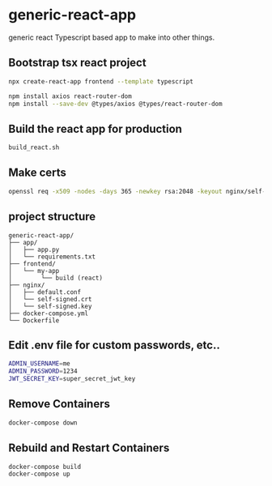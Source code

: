 # generic-react-app
generic react Typescript based app to make into other things. 

## Bootstrap tsx react project
```bash
npx create-react-app frontend --template typescript

npm install axios react-router-dom
npm install --save-dev @types/axios @types/react-router-dom

```
## Build the react app for production
```bash
build_react.sh
```

## Make certs
```bash
openssl req -x509 -nodes -days 365 -newkey rsa:2048 -keyout nginx/self-signed.key -out nginx/self-signed.crt
```

## project structure
```
generic-react-app/
├── app/
│   ├── app.py
│   └── requirements.txt
├── frontend/
│   └── my-app
│        └── build (react)
├── nginx/
│   ├── default.conf
│   └── self-signed.crt
│   └── self-signed.key
├── docker-compose.yml
└── Dockerfile
```

## Edit .env file for custom passwords, etc..
```bash
ADMIN_USERNAME=me
ADMIN_PASSWORD=1234
JWT_SECRET_KEY=super_secret_jwt_key
```

## Remove Containers
```bash
docker-compose down
```

## Rebuild and Restart Containers
```bash
docker-compose build
docker-compose up
```

